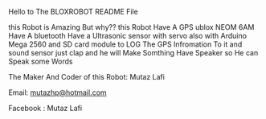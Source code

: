 Hello to The BLOXROBOT README File 

this Robot is Amazing But why??
this Robot Have A GPS ublox NEOM 6AM
Have A bluetooth
Have a Ultrasonic sensor with servo
also with Arduino Mega 2560
and SD card module to LOG The GPS Infromation To it
and sound sensor just clap and he will Make Somthing
Have Speaker so He can Speak some Words

The Maker And Coder of this Robot:
Mutaz Lafi

Email:
mutazhp@hotmail.com

Facebook  :  Mutaz Lafi
